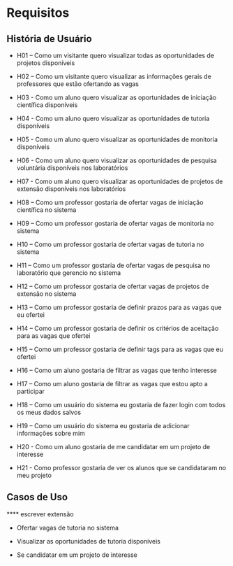 # Requisitos
## História de Usuário

  * H01 – Como um visitante quero visualizar todas as oportunidades de projetos disponíveis

  * H02 – Como um visitante quero visualizar as informações gerais de professores que estão ofertando as vagas

  * H03 - Como um aluno quero visualizar as oportunidades de iniciação científica disponíveis
  
  * H04 - Como um aluno quero visualizar as oportunidades de tutoria disponíveis

  * H05 - Como um aluno quero visualizar as oportunidades de monitoria disponíveis

  * H06 - Como um aluno quero visualizar as oportunidades de pesquisa voluntária disponíveis nos laboratórios

  * H07 - Como um aluno quero visualizar as oportunidades de projetos de extensão disponíveis nos laboratórios
  
  * H08 – Como um professor gostaria de ofertar vagas de iniciação científica no sistema

  * H09 – Como um professor gostaria de ofertar vagas de monitoria no sistema

  * H10 – Como um professor gostaria de ofertar vagas de tutoria no sistema

  * H11 – Como um professor gostaria de ofertar vagas de pesquisa no laboratório que gerencio no sistema

  * H12 – Como um professor gostaria de ofertar vagas de projetos de extensão no sistema

  * H13 – Como um professor gostaria de definir prazos para as vagas que eu ofertei

  * H14 – Como um professor gostaria de definir os critérios de aceitação para as vagas que ofertei

  * H15 – Como um professor gostaria de definir tags para as vagas que eu ofertei
  
  * H16 – Como um aluno gostaria de filtrar as vagas que tenho interesse

  * H17 – Como um aluno gostaria de filtrar as vagas que estou apto a participar
  
  * H18 – Como um usuário do sistema eu gostaria de fazer login com todos os meus dados salvos

  * H19 – Como um usuário do sistema eu gostaria de adicionar informações sobre mim
    
  * H20 - Como um aluno gostaria de me candidatar em um projeto de interesse
    
  * H21 - Como professor gostaria de ver os alunos que se candidataram no meu projeto
    

## Casos de Uso

**** escrever extensão

  * Ofertar vagas de tutoria no sistema

  * Visualizar as oportunidades de tutoria disponíveis

  * Se candidatar em um projeto de interesse
